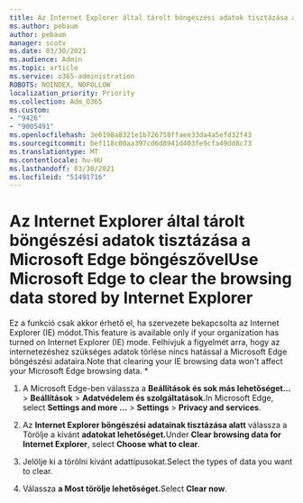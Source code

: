 ```yaml
---
title: Az Internet Explorer által tárolt böngészési adatok tisztázása a Microsoft Edge böngészővel
ms.author: pebaum
author: pebaum
manager: scotv
ms.date: 03/30/2021
ms.audience: Admin
ms.topic: article
ms.service: o365-administration
ROBOTS: NOINDEX, NOFOLLOW
localization_priority: Priority
ms.collection: Adm_O365
ms.custom:
- "9426"
- "9005491"
ms.openlocfilehash: 3e6198a8321e1b726758ffaee33da4a5efd32f43
ms.sourcegitcommit: bef118c00aa397cd6d8941d403fe9cfa49dd8c73
ms.translationtype: MT
ms.contentlocale: hu-HU
ms.lasthandoff: 03/30/2021
ms.locfileid: "51491716"
---
```

# <a name="use-microsoft-edge-to-clear-the-browsing-data-stored-by-internet-explorer"></a><span data-ttu-id="826c0-102">Az Internet Explorer által tárolt böngészési adatok tisztázása a Microsoft Edge böngészővel</span><span class="sxs-lookup"><span data-stu-id="826c0-102">Use Microsoft Edge to clear the browsing data stored by Internet Explorer</span></span>

<span data-ttu-id="826c0-103">Ez a funkció csak akkor érhető el, ha szervezete bekapcsolta az Internet Explorer (IE) módot.</span><span class="sxs-lookup"><span data-stu-id="826c0-103">This feature is available only if your organization has turned on Internet Explorer (IE) mode.</span></span> <span data-ttu-id="826c0-104">Felhívjuk a figyelmét arra, hogy az internetezéshez szükséges adatok törlése nincs hatással a Microsoft Edge böngészési adataira.</span><span class="sxs-lookup"><span data-stu-id="826c0-104">Note that clearing your IE browsing data won't affect your Microsoft Edge browsing data.</span></span>
*
1. <span data-ttu-id="826c0-105">A Microsoft Edge-ben válassza a **Beállítások és sok más lehetőséget...**  >  **Beállítások**  >  **Adatvédelem és szolgáltatások.**</span><span class="sxs-lookup"><span data-stu-id="826c0-105">In Microsoft Edge, select **Settings and more ...** > **Settings** > **Privacy and services**.</span></span>

1. <span data-ttu-id="826c0-106">Az **Internet Explorer böngészési adatainak tisztázása alatt** válassza a Törölje a kívánt **adatokat lehetőséget.**</span><span class="sxs-lookup"><span data-stu-id="826c0-106">Under **Clear browsing data for Internet Explorer**, select **Choose what to clear**.</span></span>

1. <span data-ttu-id="826c0-107">Jelölje ki a törölni kívánt adattípusokat.</span><span class="sxs-lookup"><span data-stu-id="826c0-107">Select the types of data you want to clear.</span></span>

1. <span data-ttu-id="826c0-108">Válassza **a Most törölje lehetőséget.**</span><span class="sxs-lookup"><span data-stu-id="826c0-108">Select **Clear now**.</span></span>